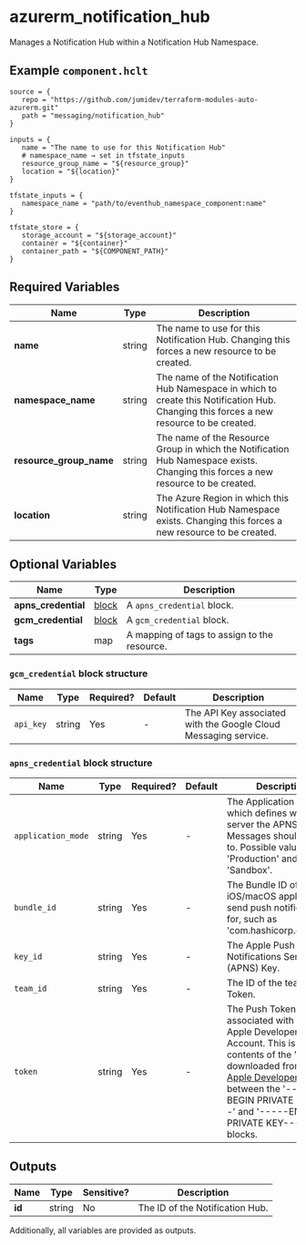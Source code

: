 # azurerm_notification_hub

Manages a Notification Hub within a Notification Hub Namespace.

## Example `component.hclt`

```hcl
source = {
   repo = "https://github.com/jumidev/terraform-modules-auto-azurerm.git"   
   path = "messaging/notification_hub"   
}

inputs = {
   name = "The name to use for this Notification Hub"   
   # namespace_name → set in tfstate_inputs
   resource_group_name = "${resource_group}"   
   location = "${location}"   
}

tfstate_inputs = {
   namespace_name = "path/to/eventhub_namespace_component:name"   
}

tfstate_store = {
   storage_account = "${storage_account}"   
   container = "${container}"   
   container_path = "${COMPONENT_PATH}"   
}

```

## Required Variables

| Name | Type |  Description |
| ---- | --------- |  ----------- |
| **name** | string |  The name to use for this Notification Hub. Changing this forces a new resource to be created. | 
| **namespace_name** | string |  The name of the Notification Hub Namespace in which to create this Notification Hub. Changing this forces a new resource to be created. | 
| **resource_group_name** | string |  The name of the Resource Group in which the Notification Hub Namespace exists. Changing this forces a new resource to be created. | 
| **location** | string |  The Azure Region in which this Notification Hub Namespace exists. Changing this forces a new resource to be created. | 

## Optional Variables

| Name | Type |  Description |
| ---- | --------- |  ----------- |
| **apns_credential** | [block](#apns_credential-block-structure) |  A `apns_credential` block. | 
| **gcm_credential** | [block](#gcm_credential-block-structure) |  A `gcm_credential` block. | 
| **tags** | map |  A mapping of tags to assign to the resource. | 

### `gcm_credential` block structure

| Name | Type | Required? | Default | Description |
| ---- | ---- | --------- | ------- | ----------- |
| `api_key` | string | Yes | - | The API Key associated with the Google Cloud Messaging service. |

### `apns_credential` block structure

| Name | Type | Required? | Default | Description |
| ---- | ---- | --------- | ------- | ----------- |
| `application_mode` | string | Yes | - | The Application Mode which defines which server the APNS Messages should be sent to. Possible values are 'Production' and 'Sandbox'. |
| `bundle_id` | string | Yes | - | The Bundle ID of the iOS/macOS application to send push notifications for, such as 'com.hashicorp.example'. |
| `key_id` | string | Yes | - | The Apple Push Notifications Service (APNS) Key. |
| `team_id` | string | Yes | - | The ID of the team the Token. |
| `token` | string | Yes | - | The Push Token associated with the Apple Developer Account. This is the contents of the 'key' downloaded from [the Apple Developer Portal](https://developer.apple.com/account/ios/authkey/) between the '-----BEGIN PRIVATE KEY-----' and '-----END PRIVATE KEY-----' blocks. |



## Outputs

| Name | Type | Sensitive? | Description |
| ---- | ---- | --------- | --------- |
| **id** | string | No  | The ID of the Notification Hub. | 

Additionally, all variables are provided as outputs.
